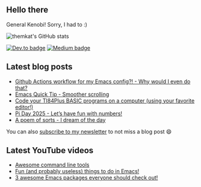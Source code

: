 ## Hello there
General Kenobi! Sorry, I had to :)

![themkat's GitHub stats](https://github-readme-stats.vercel.app/api?username=themkat)


[![Dev.to badge](https://img.shields.io/badge/-DevTo-lightgray?logo=dev.to)](https://dev.to/themkat) [![Medium badge](https://img.shields.io/badge/-Medium-darkblue?logo=medium)](https://medium.com/@themkat)


<!--
**themkat/themkat** is a ✨ _special_ ✨ repository because its `README.md` (this file) appears on your GitHub profile.

Here are some ideas to get you started:

- 🔭 I’m currently working on ...
- 🌱 I’m currently learning ...
- 👯 I’m looking to collaborate on ...
- 🤔 I’m looking for help with ...
- 💬 Ask me about ...
- 📫 How to reach me: ...
- 😄 Pronouns: ...
- ⚡ Fun fact: ...
-->


## Latest blog posts
<!-- BLOG-POST-LIST:START -->
- [Github Actions workflow for my Emacs config?! - Why would I even do that?](https://themkat.net/2025/03/31/github_actions_pipeline_for_emacs_config_why.html)
- [Emacs Quick Tip - Smoother scrolling](https://themkat.net/2025/03/25/simple_smoother_emacs_scrolling.html)
- [Code your TI84Plus BASIC programs on a computer &lpar;using your favorite editor!&rpar;](https://themkat.net/2025/03/22/ti84plus_basic_coding_on_a_computer.html)
- [Pi Day 2025 - Let’s have fun with numbers!](https://themkat.net/2025/03/14/pi_day_2025.html)
- [A poem of sorts - I dream of the day](https://themkat.net/2025/01/07/poem_about_dreams.html)
<!-- BLOG-POST-LIST:END -->

You can also [subscribe to my newsletter](https://themkat.net/newsletter.html) to not miss a blog post :smile:


## Latest YouTube videos
<!-- YOUTUBE-LIST:START -->
- [Awesome command line tools](https://www.youtube.com/watch?v=tLS9KbDhtFQ)
- [Fun &lpar;and probably useless&rpar; things to do in Emacs!](https://www.youtube.com/watch?v=G4kyCBEVvr8)
- [3 awesome Emacs packages everyone should check out!](https://www.youtube.com/watch?v=9O_0vwrLCow)
<!-- YOUTUBE-LIST:END -->
